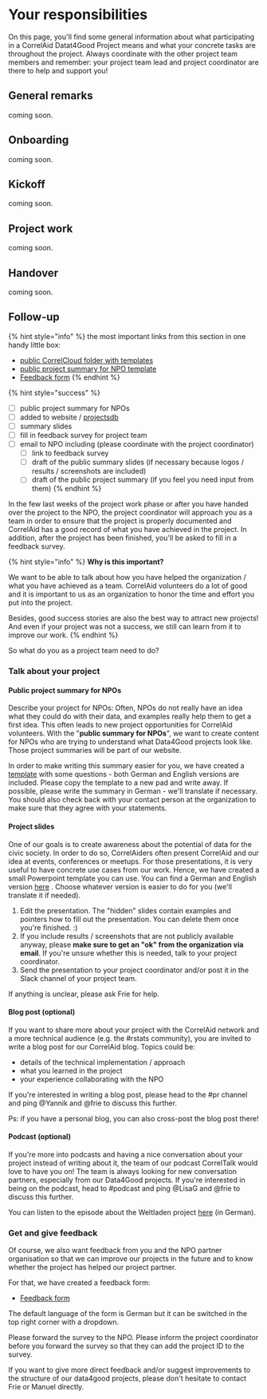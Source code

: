 # Your responsibilities

On this page, you'll find some general information about what participating in a CorrelAid Datat4Good Project means and what your concrete tasks are throughout the project. Always coordinate with the other project team members and remember: your project team lead and project coordinator are there to help and support you!

## General remarks

coming soon.

## Onboarding

coming soon.

## Kickoff

coming soon.

## Project work

coming soon.

## Handover

coming soon.

## Follow-up

{% hint style="info" %}
the most important links from this section in one handy little box:

* [public CorrelCloud folder with templates](https://correlcloud.org/index.php/s/7PSskX9yN7RKmoi?path=%2Ffollow_up)
* [public project summary for NPO template](https://pad.correlaid.org/lTV3NzFNRxGK3wrcSYIk4Q?both#)
* [Feedback form](https://ee.correlaid.org/x/hQ3LzCxL)
{% endhint %}

{% hint style="success" %}
* [ ] public project summary for NPOs
* [ ] added to website / [projectsdb](https://github.com/CorrelAid/projectsdb)
* [ ] summary slides 
* [ ] fill in feedback survey for project team
* [ ] email to NPO including \(please coordinate with the project coordinator\)
  * [ ] link to feedback survey
  * [ ] draft of the public summary slides \(if necessary because logos / results / screenshots are included\)
  * [ ] draft of the public project summary \(if you feel you need input from them\)
{% endhint %}

In the few last weeks of the project work phase or after you have handed over the project to the NPO, the project coordinator will approach you as a team in order to ensure that the project is properly documented and CorrelAid has a good record of what you have achieved in the project. In addition, after the project has been finished, you'll be asked to fill in a feedback survey.

{% hint style="info" %}
**Why is this important?**

We want to be able to talk about how you have helped the organization / what you have achieved as a team. CorrelAid volunteers do a lot of good and it is important to us as an organization to honor the time and effort you put into the project.

Besides, good success stories are also the best way to attract new projects! And even if your project was not a success, we still can learn from it to improve our work.
{% endhint %}

So what do you as a project team need to do?

### Talk about your project

#### Public project summary for NPOs

Describe your project for NPOs: Often, NPOs do not really have an idea what they could do with their data, and examples really help them to get a first idea. This often leads to new project opportunities for CorrelAid volunteers. With the "**public summary for NPOs**", we want to create content for NPOs who are trying to understand what Data4Good projects look like. Those project summaries will be part of our website.

In order to make writing this summary easier for you, we have created a [template](https://pad.correlaid.org/lTV3NzFNRxGK3wrcSYIk4Q?both) with some questions - both German and English versions are included. Please copy the template to a new pad and write away. If possible, please write the summary in German - we'll translate if necessary. You should also check back with your contact person at the organization to make sure that they agree with your statements.

#### Project slides

One of our goals is to create awareness about the potential of data for the civic society. In order to do so, CorrelAiders often present CorrelAid and our idea at events, conferences or meetups. For those presentations, it is very useful to have concrete use cases from our work. Hence, we have created a small Powerpoint template you can use. You can find a German and English version [here](https://correlcloud.org/index.php/s/7PSskX9yN7RKmoi?path=%2Ffollow_up) . Choose whatever version is easier to do for you \(we'll translate it if needed\).

1. Edit the presentation. The "hidden" slides contain examples and pointers how to fill out the presentation. You can delete them once you're finished. :\) 
2. If you include results / screenshots that are not publicly available anyway, please **make sure to get an "ok" from the organization via email**. If you're unsure whether this is needed, talk to your project coordinator. 
3. Send the presentation to your project coordinator and/or post it in the Slack channel of your project team.

If anything is unclear, please ask Frie for help.

#### Blog post \(optional\)

If you want to share more about your project with the CorrelAid network and a more technical audience \(e.g. the \#rstats community\), you are invited to write a blog post for our CorrelAid blog. Topics could be:

* details of the technical implementation / approach
* what you learned in the project 
* your experience collaborating with the NPO

If you're interested in writing a blog post, please head to the \#pr channel and ping @Yannik and @frie to discuss this further.

Ps: if you have a personal blog, you can also cross-post the blog post there!

#### Podcast \(optional\)

If you're more into podcasts and having a nice conversation about your project instead of writing about it, the team of our podcast CorrelTalk would love to have you on! The team is always looking for new conversation partners, especially from our Data4Good projects. If you're interested in being on the podcast, head to \#podcast and ping @LisaG and @frie to discuss this further.

You can listen to the episode about the Weltladen project [here](https://soundcloud.com/correlaid_podcast/about-correlaid-automatisierte-reportgenerierung-fur-die-weltladen) \(in German\).

### Get and give feedback 

Of course, we also want feedback from you and the NPO partner organisation so that we can improve our projects in the future and to know whether the project has helped our project partner.

For that, we have created a feedback form:

* [Feedback form](https://ee.correlaid.org/x/hQ3LzCxL)

The default language of the form is German but it can be switched in the top right corner with a dropdown.

Please forward the survey to the NPO. Please inform the project coordinator before you forward the survey so that they can add the project ID to the survey.

If you want to give more direct feedback and/or suggest improvements to the structure of our data4good projects, please don't hesitate to contact Frie or Manuel directly.

